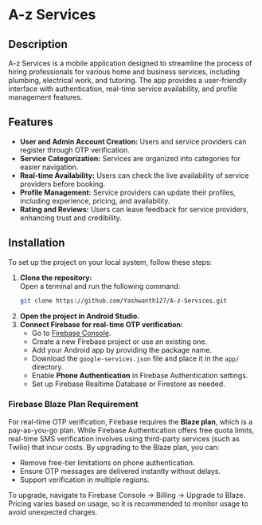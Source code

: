 # A-z Services

## Description  
A-z Services is a mobile application designed to streamline the process of hiring professionals for various home and business services, including plumbing, electrical work, and tutoring. The app provides a user-friendly interface with authentication, real-time service availability, and profile management features.

## Features  
- **User and Admin Account Creation:** Users and service providers can register through OTP verification.  
- **Service Categorization:** Services are organized into categories for easier navigation.  
- **Real-time Availability:** Users can check the live availability of service providers before booking.  
- **Profile Management:** Service providers can update their profiles, including experience, pricing, and availability.  
- **Rating and Reviews:** Users can leave feedback for service providers, enhancing trust and credibility.  

## Installation  
To set up the project on your local system, follow these steps:  

1. **Clone the repository:**  
   Open a terminal and run the following command:  
   ```bash
   git clone https://github.com/Yashwanth127/A-z-Services.git
   ```  
2. **Open the project in Android Studio.**  
3. **Connect Firebase for real-time OTP verification:**  
   - Go to [Firebase Console](https://console.firebase.google.com/).  
   - Create a new Firebase project or use an existing one.  
   - Add your Android app by providing the package name.  
   - Download the `google-services.json` file and place it in the `app/` directory.  
   - Enable **Phone Authentication** in Firebase Authentication settings.  
   - Set up Firebase Realtime Database or Firestore as needed.  

### Firebase Blaze Plan Requirement  
For real-time OTP verification, Firebase requires the **Blaze plan**, which is a pay-as-you-go plan. While Firebase Authentication offers free quota limits, real-time SMS verification involves using third-party services (such as Twilio) that incur costs. By upgrading to the Blaze plan, you can:  
- Remove free-tier limitations on phone authentication.  
- Ensure OTP messages are delivered instantly without delays.  
- Support verification in multiple regions.  

To upgrade, navigate to Firebase Console → Billing → Upgrade to Blaze. Pricing varies based on usage, so it is recommended to monitor usage to avoid unexpected charges.
